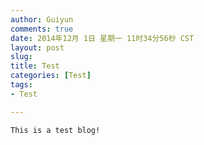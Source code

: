 ```yaml
---
author: Guiyun
comments: true
date: 2014年12月 1日 星期一 11时34分56秒 CST
layout: post
slug:
title: Test
categories: [Test]
tags:
- Test

---
```


	This is a test blog!
